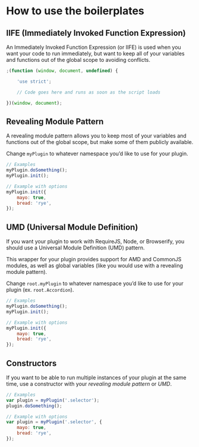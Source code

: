 # How to use the boilerplates

## IIFE (Immediately Invoked Function Expression)

An Immediately Invoked Function Expression (or IIFE) is used when you want your code to run immediately, but want to keep all of your variables and functions out of the global scope to avoiding conflicts.

```js
;(function (window, document, undefined) {

    'use strict';

    // Code goes here and runs as soon as the script loads

})(window, document);
```


## Revealing Module Pattern

A revealing module pattern allows you to keep most of your variables and functions out of the global scope, but make some of them publicly available.

Change `myPlugin` to whatever namespace you’d like to use for your plugin.

```js
// Examples
myPlugin.doSomething();
myPlugin.init();

// Example with options
myPlugin.init({
    mayo: true,
    bread: 'rye',
});
```


## UMD (Universal Module Definition)

If you want your plugin to work with RequireJS, Node, or Browserify, you should use a Universal Module Definition (UMD) pattern.

This wrapper for your plugin provides support for AMD and CommonJS modules, as well as global variables (like you would use with a revealing module pattern).

Change `root.myPlugin` to whatever namespace you’d like to use for your plugin (ex. `root.Accordion`).

```js
// Examples
myPlugin.doSomething();
myPlugin.init();

// Example with options
myPlugin.init({
    mayo: true,
    bread: 'rye',
});
```


## Constructors

If you want to be able to run multiple instances of your plugin at the same time, use a constructor with your *revealing module pattern* or *UMD*.

```js
// Examples
var plugin = myPlugin('.selector');
plugin.doSomething();

// Example with options
var plugin = myPlugin('.selector', {
    mayo: true,
    bread: 'rye',
});
```

